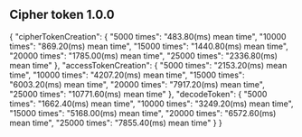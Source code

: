 ## Cipher token 1.0.0

{
    "cipherTokenCreation": {
        "5000 times": "483.80(ms) mean time",
        "10000 times": "869.20(ms) mean time",
        "15000 times": "1440.80(ms) mean time",
        "20000 times": "1785.00(ms) mean time",
        "25000 times": "2336.80(ms) mean time"
    },
    "accessTokenCreation": {
        "5000 times": "2153.20(ms) mean time",
        "10000 times": "4207.20(ms) mean time",
        "15000 times": "6003.20(ms) mean time",
        "20000 times": "7917.20(ms) mean time",
        "25000 times": "10771.60(ms) mean time"
    },
    "decodeToken": {
        "5000 times": "1662.40(ms) mean time",
        "10000 times": "3249.20(ms) mean time",
        "15000 times": "5168.00(ms) mean time",
        "20000 times": "6572.60(ms) mean time",
        "25000 times": "7855.40(ms) mean time"
    }
}